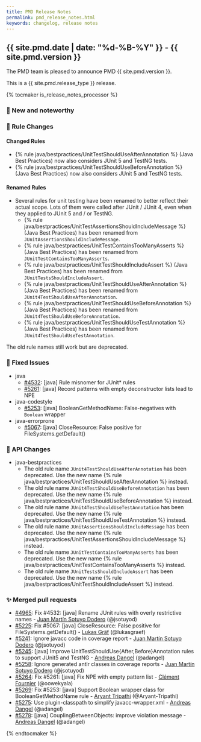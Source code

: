 ```yaml
---
title: PMD Release Notes
permalink: pmd_release_notes.html
keywords: changelog, release notes
---
```


## {{ site.pmd.date | date: "%d-%B-%Y" }} - {{ site.pmd.version }}

The PMD team is pleased to announce PMD {{ site.pmd.version }}.

This is a {{ site.pmd.release_type }} release.

{% tocmaker is_release_notes_processor %}

### 🚀 New and noteworthy

### 🌟 Rule Changes

#### Changed Rules
* {% rule java/bestpractices/UnitTestShouldUseAfterAnnotation %} (Java Best Practices) now also considers JUnit 5 and TestNG tests.
* {% rule java/bestpractices/UnitTestShouldUseBeforeAnnotation %} (Java Best Practices) now also considers JUnit 5 and TestNG tests.

#### Renamed Rules
* Several rules for unit testing have been renamed to better reflect their actual scope. Lots of them were called
  after JUnit / JUnit 4, even when they applied to JUnit 5 and / or TestNG.
  * {% rule java/bestpractices/UnitTestAssertionsShouldIncludeMessage %} (Java Best Practices) has been renamed from `JUnitAssertionsShouldIncludeMessage`.
  * {% rule java/bestpractices/UnitTestContainsTooManyAsserts %} (Java Best Practices) has been renamed from `JUnitTestContainsTooManyAsserts`.
  * {% rule java/bestpractices/UnitTestShouldIncludeAssert %} (Java Best Practices) has been renamed from `JUnitTestsShouldIncludeAssert`.
  * {% rule java/bestpractices/UnitTestShouldUseAfterAnnotation %} (Java Best Practices) has been renamed from `JUnit4TestShouldUseAfterAnnotation`.
  * {% rule java/bestpractices/UnitTestShouldUseBeforeAnnotation %} (Java Best Practices) has been renamed from `JUnit4TestShouldUseBeforeAnnotation`.
  * {% rule java/bestpractices/UnitTestShouldUseTestAnnotation %} (Java Best Practices) has been renamed from `JUnit4TestShouldUseTestAnnotation`.

The old rule names still work but are deprecated.

### 🐛 Fixed Issues
* java
  * [#4532](https://github.com/pmd/pmd/issues/4532): \[java] Rule misnomer for JUnit* rules
  * [#5261](https://github.com/pmd/pmd/issues/5261): \[java] Record patterns with empty deconstructor lists lead to NPE
* java-codestyle
  * [#5253](https://github.com/pmd/pmd/issues/5253): \[java] BooleanGetMethodName: False-negatives with `Boolean` wrapper
* java-errorprone
  * [#5067](https://github.com/pmd/pmd/issues/5067): \[java] CloseResource: False positive for FileSystems.getDefault()

### 🚨 API Changes
* java-bestpractices
  * The old rule name `JUnit4TestShouldUseAfterAnnotation` has been deprecated. Use the new name {% rule java/bestpractices/UnitTestShouldUseAfterAnnotation %} instead.
  * The old rule name `JUnit4TestShouldUseBeforeAnnotation` has been deprecated. Use the new name {% rule java/bestpractices/UnitTestShouldUseBeforeAnnotation %} instead.
  * The old rule name `JUnit4TestShouldUseTestAnnotation` has been deprecated. Use the new name {% rule java/bestpractices/UnitTestShouldUseTestAnnotation %} instead.
  * The old rule name `JUnitAssertionsShouldIncludeMessage` has been deprecated. Use the new name {% rule java/bestpractices/UnitTestAssertionsShouldIncludeMessage %} instead.
  * The old rule name `JUnitTestContainsTooManyAsserts` has been deprecated. Use the new name {% rule java/bestpractices/UnitTestContainsTooManyAsserts %} instead.
  * The old rule name `JUnitTestsShouldIncludeAssert` has been deprecated. Use the new name {% rule java/bestpractices/UnitTestShouldIncludeAssert %} instead.


### ✨ Merged pull requests
* [#4965](https://github.com/pmd/pmd/pull/4965): Fix #4532: \[java] Rename JUnit rules with overly restrictive names - [Juan Martín Sotuyo Dodero](https://github.com/jsotuyod) (@jsotuyod)
* [#5225](https://github.com/pmd/pmd/pull/5225): Fix #5067: \[java] CloseResource: False positive for FileSystems.getDefault() - [Lukas Gräf](https://github.com/lukasgraef) (@lukasgraef)
* [#5241](https://github.com/pmd/pmd/pull/5241): Ignore javacc code in coverage report - [Juan Martín Sotuyo Dodero](https://github.com/jsotuyod) (@jsotuyod)
* [#5245](https://github.com/pmd/pmd/pull/5245): \[java] Improve UnitTestShouldUse{After,Before}Annotation rules to support JUnit5 and TestNG - [Andreas Dangel](https://github.com/adangel) (@adangel)
* [#5258](https://github.com/pmd/pmd/pull/5258): Ignore generated antlr classes in coverage reports - [Juan Martín Sotuyo Dodero](https://github.com/jsotuyod) (@jsotuyod)
* [#5264](https://github.com/pmd/pmd/pull/5264): Fix #5261: \[java] Fix NPE with empty pattern list - [Clément Fournier](https://github.com/oowekyala) (@oowekyala)
* [#5269](https://github.com/pmd/pmd/pull/5269): Fix #5253: \[java] Support Boolean wrapper class for BooleanGetMethodName rule - [Aryant Tripathi](https://github.com/Aryant-Tripathi) (@Aryant-Tripathi)
* [#5275](https://github.com/pmd/pmd/pull/5275): Use plugin-classpath to simplify javacc-wrapper.xml - [Andreas Dangel](https://github.com/adangel) (@adangel)
* [#5278](https://github.com/pmd/pmd/pull/5278): \[java] CouplingBetweenObjects: improve violation message - [Andreas Dangel](https://github.com/adangel) (@adangel)

{% endtocmaker %}

